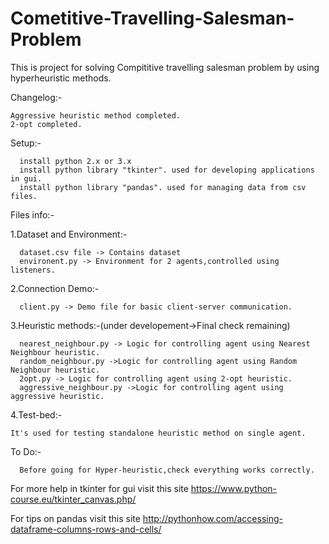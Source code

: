 # Cometitive-Travelling-Salesman-Problem

This is project for solving Compititive travelling salesman problem by using hyperheuristic methods.

Changelog:-
	
	Aggressive heuristic method completed.
	2-opt completed.

Setup:-

      install python 2.x or 3.x
      install python library "tkinter". used for developing applications in gui.
      install python library "pandas". used for managing data from csv files.

Files info:-

1.Dataset and Environment:-

      dataset.csv file -> Contains dataset
      environent.py -> Environment for 2 agents,controlled using listeners.

2.Connection Demo:-
      
      client.py -> Demo file for basic client-server communication.
      
3.Heuristic methods:-(under developement->Final check remaining)
      
      nearest_neighbour.py -> Logic for controlling agent using Nearest Neighbour heuristic.
      random_neighbour.py ->Logic for controlling agent using Random Neighbour heuristic.
      2opt.py -> Logic for controlling agent using 2-opt heuristic.
      aggressive_neighbour.py ->Logic for controlling agent using aggressive heuristic.

4.Test-bed:-
	
	It's used for testing standalone heuristic method on single agent.

To Do:-
      
      Before going for Hyper-heuristic,check everything works correctly.
      



      
For more help in tkinter for gui visit this site https://www.python-course.eu/tkinter_canvas.php/

For tips on pandas visit this site http://pythonhow.com/accessing-dataframe-columns-rows-and-cells/
